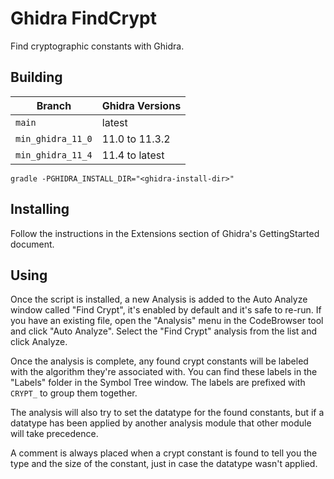 # Ghidra FindCrypt

Find cryptographic constants with Ghidra.

## Building

| Branch            | Ghidra Versions |
| ----------------- | --------------- |
| `main`            | latest          |
| `min_ghidra_11_0` | 11.0 to 11.3.2  |
| `min_ghidra_11_4` | 11.4 to latest  |

```shell
gradle -PGHIDRA_INSTALL_DIR="<ghidra-install-dir>"
```

## Installing

Follow the instructions in the Extensions section of Ghidra's GettingStarted
document.

## Using

Once the script is installed, a new Analysis is added to the Auto Analyze window
called "Find Crypt", it's enabled by default and it's safe to re-run. If you have
an existing file, open the "Analysis" menu in the CodeBrowser tool and click
"Auto Analyze". Select the "Find Crypt" analysis from the list and click Analyze.

Once the analysis is complete, any found crypt constants will be labeled with
the algorithm they're associated with. You can find these labels in the "Labels"
folder in the Symbol Tree window. The labels are prefixed with `CRYPT_` to group
them together.

The analysis will also try to set the datatype for the found constants, but if
a datatype has been applied by another analysis module that other module will
take precedence.

A comment is always placed when a crypt constant is found to tell you the type
and the size of the constant, just in case the datatype wasn't applied.
